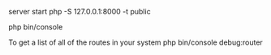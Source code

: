 server start php -S 127.0.0.1:8000 -t public

php bin/console

To get a list of all of the routes in your system
php bin/console debug:router
